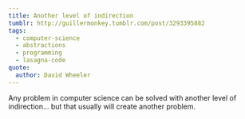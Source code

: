 ```yaml
---
title: Another level of indirection
tumblr: http://guillermonkey.tumblr.com/post/3293395882
tags:
  - computer-science
  - abstractions
  - programming
  - lasagna-code
quote:
  author: David Wheeler
---
```


Any problem in computer science can be solved with another level of indirection… but that usually will create another problem.
